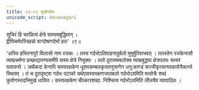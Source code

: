 ```yaml
---
title: ०३-०२ मूर्खगर्दभः
unicode_script: devanagari
---
```

सुचिरं हि चरन्नित्यं क्षेत्रे सस्यमबुद्धिमान् ।  
द्वीपिचर्मपरिच्छन्नो वाग्दोषागर्दभो हतः' ॥९॥

'अस्ति हस्तिनापुरे विलासो नाम रजकः । तस्य गर्दभोऽतिवाहनादुर्बलो मुमूर्षुरिवाभवत् । ततस्तेन रजकेनासौ व्याघ्रचर्मणा प्रच्छाद्यारण्यसमीपे सस्य क्षेत्रे नियुक्तः । ततो दूरात्तमवलोक्य व्याघ्रबुद्ध्या क्षेत्रपतयः सत्वरं पलायन्ते । अथैकदा केनापि सस्यरक्षकेण धूसरकम्बलकृततनुत्राणेन धनु:काण्डं सज्जीकृत्यानतकायेनैकान्ते स्थितम् । तं च दूरादृष्ट्वा गर्दभः पटाको यथेएसस्यभक्षणजातबलो गर्दभोऽयमिति मत्वोचैः शब्दं कुर्वाणस्तदभिमुखं धावितः। सस्यरक्षकेण चीत्कारशब्दा. निश्चित्य गर्दभोऽयमिति लीलयैव व्यापादितः । 
